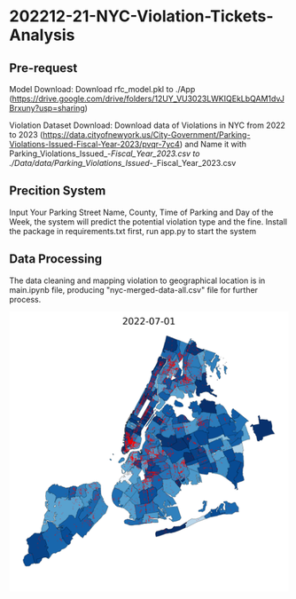 # 202212-21-NYC-Violation-Tickets-Analysis

## Pre-request
Model Download: Download rfc_model.pkl to ./App (https://drive.google.com/drive/folders/12UY_VU3023LWKIQEkLbQAM1dvJBrxuny?usp=sharing)

Violation Dataset Download: Download data of Violations in NYC from 2022 to 2023 (https://data.cityofnewyork.us/City-Government/Parking-Violations-Issued-Fiscal-Year-2023/pvqr-7yc4) and Name it with Parking_Violations_Issued_-_Fiscal_Year_2023.csv to ./Data/data/Parking_Violations_Issued_-_Fiscal_Year_2023.csv

## Precition System
Input Your Parking Street Name, County, Time of Parking and Day of the Week, the system will predict the potential violation type and the fine. 
Install the package in requirements.txt first, run app.py to start the system

## Data Processing
The data cleaning and mapping violation to geographical location is in main.ipynb file, producing "nyc-merged-data-all.csv" file for further process.

![Mapping result template](./Data/Time_Series_Generated/2022-07-01.png)
